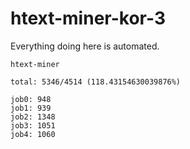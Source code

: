 # htext-miner-kor-3

Everything doing here is automated.

```
htext-miner

total: 5346/4514 (118.43154630039876%)

job0: 948
job1: 939
job2: 1348
job3: 1051
job4: 1060
```